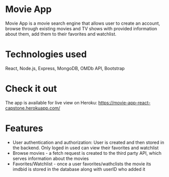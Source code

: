 # Movie App 
Movie App is a movie search engine that allows user to create an account, 
		browse through existing movies and TV shows with provided information about them, 
		add them to their favorites and watchlist. 
# Technologies used
React, Node.js, Express, MongoDB, OMDb API, Bootstrap
# Check it out
The app is available for live view on Heroku: https://movie-app-react-capstone.herokuapp.com/
# Features
- User authentication and authorization: User is created and then stored in the backend. Only loged in used can view their favorites and watchlist
- Browse movies - a fetch request is created to the third party API, which serves information about the movies
- Favorites/Watchlist - once a user favorites/wathclists the movie its imdbid is stored in the database along with userID who added it

